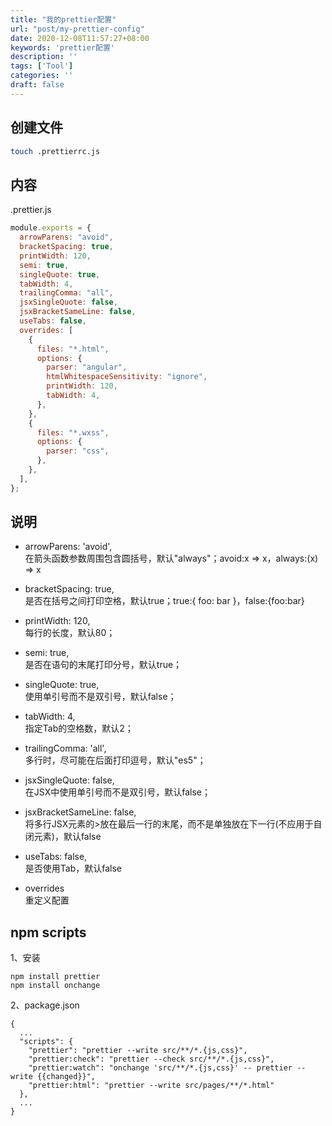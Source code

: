 ```yaml
---
title: "我的prettier配置"
url: "post/my-prettier-config"
date: 2020-12-08T11:57:27+08:00
keywords: 'prettier配置'
description: ''
tags: ['Tool']
categories: ''
draft: false
---
```


## 创建文件

```Bash
touch .prettierrc.js
```

## 内容

.prettier.js
```JavaScript
module.exports = {
  arrowParens: "avoid",
  bracketSpacing: true,
  printWidth: 120,
  semi: true,
  singleQuote: true,
  tabWidth: 4,
  trailingComma: "all",
  jsxSingleQuote: false,
  jsxBracketSameLine: false,
  useTabs: false,
  overrides: [
    {
      files: "*.html",
      options: {
        parser: "angular",
        htmlWhitespaceSensitivity: "ignore",
        printWidth: 120,
        tabWidth: 4,
      },
    },
    {
      files: "*.wxss",
      options: {
        parser: "css",
      },
    },
  ],
};
```

## 说明

- arrowParens: 'avoid',   
在箭头函数参数周围包含圆括号，默认"always"；avoid:x => x，always:(x) => x

- bracketSpacing: true,   
是否在括号之间打印空格，默认true；true:{ foo: bar }，false:{foo:bar}

- printWidth: 120,   
每行的长度，默认80；

- semi: true,   
是否在语句的末尾打印分号，默认true；

- singleQuote: true,   
使用单引号而不是双引号，默认false；

- tabWidth: 4,   
指定Tab的空格数，默认2；

- trailingComma: 'all',   
多行时，尽可能在后面打印逗号，默认"es5"；

- jsxSingleQuote: false,   
在JSX中使用单引号而不是双引号，默认false；

- jsxBracketSameLine: false,   
将多行JSX元素的>放在最后一行的末尾，而不是单独放在下一行(不应用于自闭元素)，默认false

- useTabs: false,   
是否使用Tab，默认false

- overrides  
重定义配置

## npm scripts

1、安装
```
npm install prettier
npm install onchange
```

2、package.json
```
{
  ...
  "scripts": {
    "prettier": "prettier --write src/**/*.{js,css}",
    "prettier:check": "prettier --check src/**/*.{js,css}",
    "prettier:watch": "onchange 'src/**/*.{js,css}' -- prettier --write {{changed}}",
    "prettier:html": "prettier --write src/pages/**/*.html"
  },
  ...
}
```